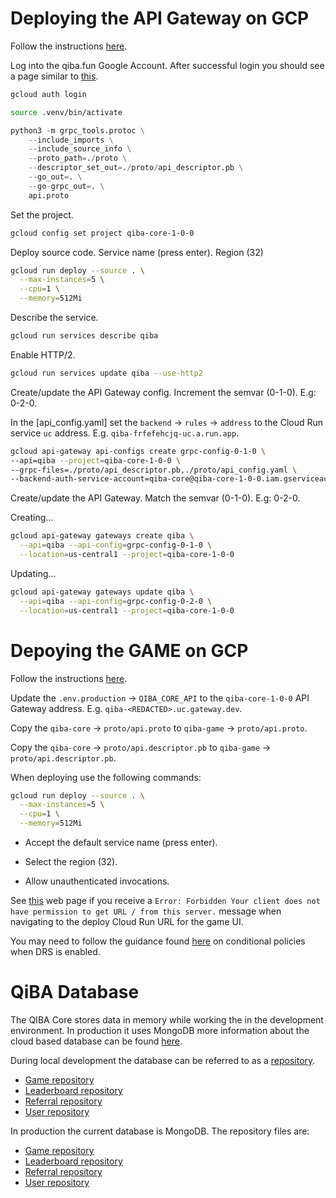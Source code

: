 # Deploying the API Gateway on GCP

Follow the instructions [here](https://cloud.google.com/api-gateway/docs/get-started-cloud-run-grpc#creating_an_api_config_with_grpc).

Log into the qiba.fun Google Account. After successful login you should see a page similar to [this](https://cloud.google.com/sdk/auth_success).

```bash
gcloud auth login
```

```bash
source .venv/bin/activate
```

```python
python3 -m grpc_tools.protoc \
    --include_imports \
    --include_source_info \
    --proto_path=./proto \
    --descriptor_set_out=./proto/api_descriptor.pb \
    --go_out=. \
    --go-grpc_out=. \
    api.proto
```

Set the project.

```bash
gcloud config set project qiba-core-1-0-0
```

Deploy source code. Service name (press enter). Region (32)

```bash
gcloud run deploy --source . \
  --max-instances=5 \
  --cpu=1 \
  --memory=512Mi
```

Describe the service.

```bash
gcloud run services describe qiba
```

Enable HTTP/2.

```bash
gcloud run services update qiba --use-http2
```

Create/update the API Gateway config. Increment the semvar (0-1-0). E.g: 0-2-0.

In the [api_config.yaml] set the `backend` -> `rules` -> `address` to the Cloud Run service `uc` address. E.g. `qiba-frfefehcjq-uc.a.run.app`.

```bash
gcloud api-gateway api-configs create grpc-config-0-1-0 \
--api=qiba --project=qiba-core-1-0-0 \
--grpc-files=./proto/api_descriptor.pb,./proto/api_config.yaml \
--backend-auth-service-account=qiba-core@qiba-core-1-0-0.iam.gserviceaccount.com
```

Create/update the API Gateway. Match the semvar (0-1-0). E.g: 0-2-0.

Creating...

```bash
gcloud api-gateway gateways create qiba \
  --api=qiba --api-config=grpc-config-0-1-0 \
  --location=us-central1 --project=qiba-core-1-0-0
```

Updating...

```bash
gcloud api-gateway gateways update qiba \
  --api=qiba --api-config=grpc-config-0-2-0 \
  --location=us-central1 --project=qiba-core-1-0-0
```

# Depoying the GAME on GCP

Follow the instructions [here](https://cloud.google.com/run/docs/quickstarts/frameworks/deploy-nextjs-service).

Update the `.env.production` -> `QIBA_CORE_API` to the `qiba-core-1-0-0` API Gateway address. E.g. `qiba-<REDACTED>.uc.gateway.dev`.

Copy the `qiba-core` -> `proto/api.proto` to `qiba-game` -> `proto/api.proto`.

Copy the `qiba-core` -> `proto/api.descriptor.pb` to `qiba-game` -> `proto/api.descriptor.pb`.

When deploying use the following commands:

```bash
gcloud run deploy --source . \
  --max-instances=5 \
  --cpu=1 \
  --memory=512Mi
```

- Accept the default service name (press enter).

- Select the region (32).

- Allow unauthenticated invocations.

See [this](https://cloud.google.com/run/docs/authenticating/public) web page if you receive a `Error: Forbidden Your client does not have permission to get URL / from this server.` message when navigating to the deploy Cloud Run URL for the game UI.

You may need to follow the guidance found [here](https://cloud.google.com/blog/topics/developers-practitioners/how-create-public-cloud-run-services-when-domain-restricted-sharing-enforced) on conditional policies when DRS is enabled.

# QiBA Database

The QIBA Core stores data in memory while working the in the development environment. In production it uses MongoDB more information about the cloud based database can be found [here](https://cloud.google.com/mongodb?hl=en&authuser=1).

During local development the database can be referred to as a [repository](./infrastructure).

- [Game repository](./infrastructure/game_repository_db.go)
- [Leaderboard repository](./infrastructure/leaderboard_repository_db.go)
- [Referral repository](./infrastructure/referral_repository_db.go)
- [User repository](./infrastructure/user_repository_db.go)

In production the current database is MongoDB. The repository files are:

- [Game repository](./infrastructure/game_repository_mongo_db.go)
- [Leaderboard repository](./infrastructure/leaderboard_repository_mongo_db.go)
- [Referral repository](./infrastructure/referral_repository_mongo_db.go)
- [User repository](./infrastructure/user_repository_mongo_db.go)
